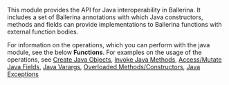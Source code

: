 This module provides the API for Java interoperability in Ballerina. It includes a set of Ballerina annotations with which Java constructors, methods and fields can provide implementations to Ballerina functions with external function bodies.  

For information on the operations, which you can perform with the java module, see the below **Functions**. For examples on the usage of the operations, see [Create Java Objects](https://ballerina.io/v1-2/learn/by-example/create-java-objects.html), [Invoke Java Methods](https://ballerina.io/v1-2/learn/by-example/invoke-java-methods.html), [Access/Mutate Java Fields](https://ballerina.io/v1-2/learn/by-example/access-mutate-java-fields.html), [Java Varargs](https://ballerina.io/v1-2/learn/by-example/java-varargs.html), [Overloaded Methods/Constructors](https://ballerina.io/v1-2/learn/by-example/overloaded-methods-constructors.html), [Java Exceptions](https://ballerina.io/v1-2/learn/by-example/java-exceptions.html)
